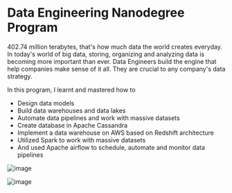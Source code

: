 # Data Engineering Nanodegree Program

402.74 million terabytes, that's how much data the world creates everyday. In today's world of big data, storing, organizing and analyzing data is becoming more important than ever. Data Engineers build the engine that help companies make sense of it all. They are crucial to any company's data strategy.

In this program, I learnt and mastered how to
- Design data models
- Build data warehouses and data lakes
- Automate data pipelines and work with massive datasets
- Create database in Apache Cassandra
- Implement a data warehouse on AWS based on Redshift architecture
- Utilized Spark to work with massive datasets
- And used Apache airflow to schedule, automate and monitor data pipelines

![image](https://github.com/user-attachments/assets/15f98a38-74f5-430e-8dc8-05989f005115)


![image](https://github.com/user-attachments/assets/affcd527-a0e7-4b06-9632-e00cbc8420db)
